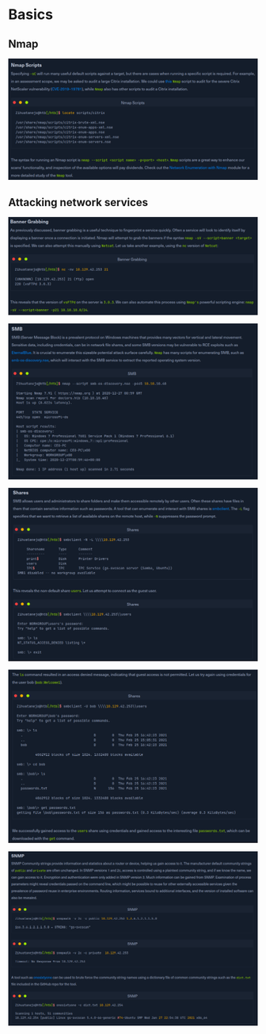 # Basics



## Nmap

![](<.gitbook/assets/image (2).png>)

## Attacking network services

![](<.gitbook/assets/image (3).png>)

![](<.gitbook/assets/image (4).png>)

![](<.gitbook/assets/image (5).png>)

![](<.gitbook/assets/image (6).png>)

![](<.gitbook/assets/image (7).png>)
